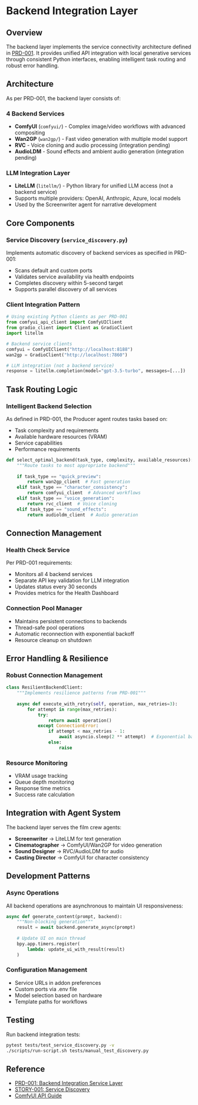 # Backend Integration Layer

## Overview

The backend layer implements the service connectivity architecture defined in [PRD-001](/.bmad-core/prds/PRD-001-backend-integration-service-layer.md). It provides unified API integration with local generative services through consistent Python interfaces, enabling intelligent task routing and robust error handling.

## Architecture

As per PRD-001, the backend layer consists of:

### 4 Backend Services
- **ComfyUI** (`comfyui/`) - Complex image/video workflows with advanced compositing
- **Wan2GP** (`wan2gp/`) - Fast video generation with multiple model support  
- **RVC** - Voice cloning and audio processing (integration pending)
- **AudioLDM** - Sound effects and ambient audio generation (integration pending)

### LLM Integration Layer
- **LiteLLM** (`litellm/`) - Python library for unified LLM access (not a backend service)
- Supports multiple providers: OpenAI, Anthropic, Azure, local models
- Used by the Screenwriter agent for narrative development

## Core Components

### Service Discovery (`service_discovery.py`)
Implements automatic discovery of backend services as specified in PRD-001:
- Scans default and custom ports
- Validates service availability via health endpoints
- Completes discovery within 5-second target
- Supports parallel discovery of all services

### Client Integration Pattern
```python
# Using existing Python clients as per PRD-001
from comfyui_api_client import ComfyUIClient
from gradio_client import Client as GradioClient
import litellm

# Backend service clients
comfyui = ComfyUIClient("http://localhost:8188")
wan2gp = GradioClient("http://localhost:7860")

# LLM integration (not a backend service)
response = litellm.completion(model="gpt-3.5-turbo", messages=[...])
```

## Task Routing Logic

### Intelligent Backend Selection
As defined in PRD-001, the Producer agent routes tasks based on:
- Task complexity and requirements
- Available hardware resources (VRAM)
- Service capabilities
- Performance requirements

```python
def select_optimal_backend(task_type, complexity, available_resources):
    """Route tasks to most appropriate backend"""
    
    if task_type == "quick_preview":
        return wan2gp_client  # Fast generation
    elif task_type == "character_consistency":
        return comfyui_client  # Advanced workflows
    elif task_type == "voice_generation":
        return rvc_client  # Voice cloning
    elif task_type == "sound_effects":
        return audioldm_client  # Audio generation
```

## Connection Management

### Health Check Service
Per PRD-001 requirements:
- Monitors all 4 backend services
- Separate API key validation for LLM integration
- Updates status every 30 seconds
- Provides metrics for the Health Dashboard

### Connection Pool Manager
- Maintains persistent connections to backends
- Thread-safe pool operations
- Automatic reconnection with exponential backoff
- Resource cleanup on shutdown

## Error Handling & Resilience

### Robust Connection Management
```python
class ResilientBackendClient:
    """Implements resilience patterns from PRD-001"""
    
    async def execute_with_retry(self, operation, max_retries=3):
        for attempt in range(max_retries):
            try:
                return await operation()
            except ConnectionError:
                if attempt < max_retries - 1:
                    await asyncio.sleep(2 ** attempt)  # Exponential backoff
                else:
                    raise
```

### Resource Monitoring
- VRAM usage tracking
- Queue depth monitoring
- Response time metrics
- Success rate calculation

## Integration with Agent System

The backend layer serves the film crew agents:
- **Screenwriter** → LiteLLM for text generation
- **Cinematographer** → ComfyUI/Wan2GP for video generation
- **Sound Designer** → RVC/AudioLDM for audio
- **Casting Director** → ComfyUI for character consistency

## Development Patterns

### Async Operations
All backend operations are asynchronous to maintain UI responsiveness:
```python
async def generate_content(prompt, backend):
    """Non-blocking generation"""
    result = await backend.generate_async(prompt)
    
    # Update UI on main thread
    bpy.app.timers.register(
        lambda: update_ui_with_result(result)
    )
```

### Configuration Management
- Service URLs in addon preferences
- Custom ports via .env file
- Model selection based on hardware
- Template paths for workflows

## Testing

Run backend integration tests:
```bash
pytest tests/test_service_discovery.py -v
./scripts/run-script.sh tests/manual_test_discovery.py
```

## Reference
- [PRD-001: Backend Integration Service Layer](/.bmad-core/prds/PRD-001-backend-integration-service-layer.md)
- [STORY-001: Service Discovery](/.bmad-core/stories/EPIC-001-backend-service-connectivity/STORY-001-service-discovery-infrastructure.md)
- [ComfyUI API Guide](/.bmad-core/data/comfyui-api-guide.md)